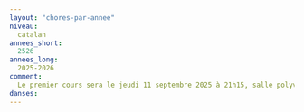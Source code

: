 ```yaml
---
layout: "chores-par-annee"
niveau:
  catalan
annees_short:
  2526
annees_long:
  2025-2026
comment:
  Le premier cours sera le jeudi 11 septembre 2025 à 21h15, salle polyvalente de l'Yvette, 8 Route d'Yvette, 78320 Lévis-Saint-Nom.
danses:
---
```

